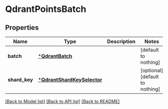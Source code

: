 # QdrantPointsBatch


## Properties
Name | Type | Description | Notes
------------ | ------------- | ------------- | -------------
**batch** | [***QdrantBatch**](QdrantBatch.md) |  | [default to nothing]
**shard_key** | [***QdrantShardKeySelector**](QdrantShardKeySelector.md) |  | [optional] [default to nothing]


[[Back to Model list]](../README.md#models) [[Back to API list]](../README.md#api-endpoints) [[Back to README]](../README.md)


